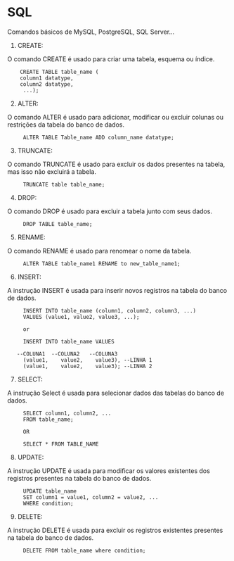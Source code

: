 # SQL
Comandos básicos de MySQL, PostgreSQL, SQL Server...

1. CREATE:
   
O comando CREATE é usado para criar uma tabela, esquema ou índice.

        CREATE TABLE table_name (
        column1 datatype,
        column2 datatype,
         ...);
2. ALTER:
   
O comando ALTER é usado para adicionar, modificar ou excluir colunas ou restrições da tabela do banco de dados.

         ALTER TABLE Table_name ADD column_name datatype;
3. TRUNCATE:
   
O comando TRUNCATE é usado para excluir os dados presentes na tabela, mas isso não excluirá a tabela.

         TRUNCATE table table_name;
4. DROP:
   
O comando DROP é usado para excluir a tabela junto com seus dados.

         DROP TABLE table_name;
5. RENAME:
    
O comando RENAME é usado para renomear o nome da tabela.

         ALTER TABLE table_name1 RENAME to new_table_name1; 
6. INSERT:
    
A instrução INSERT é usada para inserir novos registros na tabela do banco de dados.

         INSERT INTO table_name (column1, column2, column3, ...) 
         VALUES (value1, value2, value3, ...);

         or

         INSERT INTO table_name VALUES
         
       --COLUNA1  --COLUNA2   --COLUNA3   
         (value1,    value2,    value3), --LINHA 1
         (value1,    value2,    value3); --LINHA 2
     
7. SELECT:
    
A instrução Select é usada para selecionar dados das tabelas do banco de dados.

         SELECT column1, column2, ...
         FROM table_name; 

         OR 

         SELECT * FROM TABLE_NAME 
8. UPDATE:
    
A instrução UPDATE é usada para modificar os valores existentes dos registros presentes na tabela do banco de dados.

         UPDATE table_name
         SET column1 = value1, column2 = value2, ...
         WHERE condition; 
9. DELETE:
    
A instrução DELETE é usada para excluir os registros existentes presentes na tabela do banco de dados.

         DELETE FROM table_name where condition;

